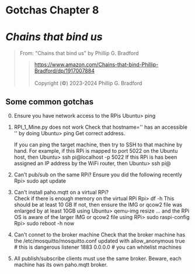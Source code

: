 # Gotchas Chapter 8 <br>
# *Chains that bind us*<br>  

> From: "Chains that bind us" by Phillip G. Bradford <br>  
>>  https://www.amazon.com/Chains-that-bind-Phillip-Bradford/dp/1917007884 <br>  
> Copyright (&copy;) 2023-2024 Phillip G. Bradford <br>

## Some common gotchas

0. Ensure you have network access to the RPis
   Ubuntu> ping <Rpi IP address>
   
1. RPI_1_Mine.py does not work
   Check that hostname='<GUEST>' has an accessible '<GUEST>' by doing
   Ubuntu> ping <GUEST>
   Get correct <GUEST> address.
   
   If you can ping the target machine, then try to SSH to that machine by hand.
   For example, if this RPi is mapped to port 5022 on the Ubuntu host, then
   Ubuntu> ssh pi@localhost -p 5022
   If this RPi is has been assigned an IP address <IP-v4-ADDR> by the WiFi router, then
   Ubuntu> ssh pi@<IP-v4-ADDR>

2. Can't pub/sub on the same RPi?
     Ensure you did the following recently
	 Rpi> sudo apt update 
	 
3. Can't install paho.mqtt on a virtual RPi?  
    Check if there is enough memory on the virtual RPi
	 Rpi>  df -h
	This should be at least 10 GB
	If not, then ensure the IMG or qcow2 file was enlarged by at least 10GB using
	  Ubuntu> qemu-img resize ...
	  and the RPi OS is aware of the larger IMG or qcow2 file using
	  RPi> sudo raspi-config
	  Rpi> sudo reboot -h now

4. Can't connet to the broker machine
     Check that the broker machine has the /etc/mosquitto/mosquitto.conf updated with 
	 allow_anonymous  true   # this is dangerous
     listener 1883 0.0.0.0   # you can whitelist machines
	  
5. All publish/subscribe clients must use the same broker.  Beware, each machine has its own paho.mqtt broker.

